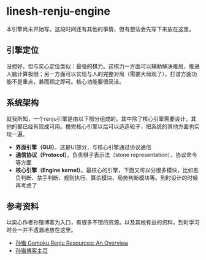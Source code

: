 # linesh-renju-engine

本引擎尚未开始写。这段时间还有其他的事情，但有想法会先写下来放在这里。

## 引擎定位

没想好，但与奕心定位类似：最强的棋力。这棋力一方面可以辅助解决难局，推进人脑计算极限；另一方面可以实现与人的完整对局（需要大局观了）。打谱方面功能不是重点，兼而顾之即可。核心功能要很简洁。

## 系统架构

就我所知，一个renju引擎是由以下部分组成的。其中除了核心引擎需要设计，其他的都已经有现成可用。撸完核心引擎以后可以造造轮子，把系统的其他方面也实现一遍。

* __界面引擎（GUI）__。这是UI部分，与核心引擎通过协议通信
* __通信协议（Protocol）__。负责棋子表示法（stone representation）、协议命令等方面
* __核心引擎（Engine kernel）__。最核心的引擎，下面又可以分很多模块，比如胜负判断、禁手判断、规则执行、算杀模块、局势判断模块等。到时设计的时候再考虑了

## 参考资料

以奕心作者孙锴博客为入口，有很多不错的资源。以及其他有益的资料，到时学习时会一并不遗漏地放在这里。

* [孙锴 Gomoku Renju Resources: An Overview](http://www.aiexp.info/gomoku-renju-resources-an-overview.html)
* [孙锴博客主页](http://www.aiexp.info/category/blog.html)

